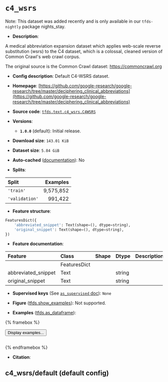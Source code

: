 <div itemscope itemtype="http://schema.org/Dataset">
  <div itemscope itemprop="includedInDataCatalog" itemtype="http://schema.org/DataCatalog">
    <meta itemprop="name" content="TensorFlow Datasets" />
  </div>
  <meta itemprop="name" content="c4_wsrs" />
  <meta itemprop="description" content="A medical abbreviation expansion dataset which applies web-scale reverse&#10;substitution (wsrs) to the C4 dataset, which is a colossal, cleaned version of&#10;Common Crawl&#x27;s web crawl corpus.&#10;&#10;The original source is the Common Crawl dataset: https://commoncrawl.org&#10;&#10;To use this dataset:&#10;&#10;```python&#10;import tensorflow_datasets as tfds&#10;&#10;ds = tfds.load(&#x27;c4_wsrs&#x27;, split=&#x27;train&#x27;)&#10;for ex in ds.take(4):&#10;  print(ex)&#10;```&#10;&#10;See [the guide](https://www.tensorflow.org/datasets/overview) for more&#10;informations on [tensorflow_datasets](https://www.tensorflow.org/datasets).&#10;&#10;" />
  <meta itemprop="url" content="https://www.tensorflow.org/datasets/catalog/c4_wsrs" />
  <meta itemprop="sameAs" content="https://github.com/google-research/google-research/tree/master/deciphering_clinical_abbreviations" />
  <meta itemprop="citation" content="" />
</div>

# `c4_wsrs`


Note: This dataset was added recently and is only available in our
`tfds-nightly` package
<span class="material-icons" title="Available only in the tfds-nightly package">nights_stay</span>.

*   **Description**:

A medical abbreviation expansion dataset which applies web-scale reverse
substitution (wsrs) to the C4 dataset, which is a colossal, cleaned version of
Common Crawl's web crawl corpus.

The original source is the Common Crawl dataset: https://commoncrawl.org

*   **Config description**: Default C4-WSRS dataset.

*   **Homepage**:
    [https://github.com/google-research/google-research/tree/master/deciphering_clinical_abbreviations](https://github.com/google-research/google-research/tree/master/deciphering_clinical_abbreviations)

*   **Source code**:
    [`tfds.text.c4_wsrs.C4WSRS`](https://github.com/tensorflow/datasets/tree/master/tensorflow_datasets/text/c4_wsrs/c4_wsrs.py)

*   **Versions**:

    *   **`1.0.0`** (default): Initial release.

*   **Download size**: `143.01 KiB`

*   **Dataset size**: `5.84 GiB`

*   **Auto-cached**
    ([documentation](https://www.tensorflow.org/datasets/performances#auto-caching)):
    No

*   **Splits**:

Split          | Examples
:------------- | --------:
`'train'`      | 9,575,852
`'validation'` | 991,422

*   **Feature structure**:

```python
FeaturesDict({
    'abbreviated_snippet': Text(shape=(), dtype=string),
    'original_snippet': Text(shape=(), dtype=string),
})
```

*   **Feature documentation**:

Feature             | Class        | Shape | Dtype  | Description
:------------------ | :----------- | :---- | :----- | :----------
                    | FeaturesDict |       |        |
abbreviated_snippet | Text         |       | string |
original_snippet    | Text         |       | string |

*   **Supervised keys** (See
    [`as_supervised` doc](https://www.tensorflow.org/datasets/api_docs/python/tfds/load#args)):
    `None`

*   **Figure**
    ([tfds.show_examples](https://www.tensorflow.org/datasets/api_docs/python/tfds/visualization/show_examples)):
    Not supported.

*   **Examples**
    ([tfds.as_dataframe](https://www.tensorflow.org/datasets/api_docs/python/tfds/as_dataframe)):

<!-- mdformat off(HTML should not be auto-formatted) -->

{% framebox %}

<button id="displaydataframe">Display examples...</button>
<div id="dataframecontent" style="overflow-x:auto"></div>
<script>
const url = "https://storage.googleapis.com/tfds-data/visualization/dataframe/c4_wsrs-default-1.0.0.html";
const dataButton = document.getElementById('displaydataframe');
dataButton.addEventListener('click', async () => {
  // Disable the button after clicking (dataframe loaded only once).
  dataButton.disabled = true;

  const contentPane = document.getElementById('dataframecontent');
  try {
    const response = await fetch(url);
    // Error response codes don't throw an error, so force an error to show
    // the error message.
    if (!response.ok) throw Error(response.statusText);

    const data = await response.text();
    contentPane.innerHTML = data;
  } catch (e) {
    contentPane.innerHTML =
        'Error loading examples. If the error persist, please open '
        + 'a new issue.';
  }
});
</script>

{% endframebox %}

<!-- mdformat on -->

*   **Citation**:


## c4_wsrs/default (default config)
